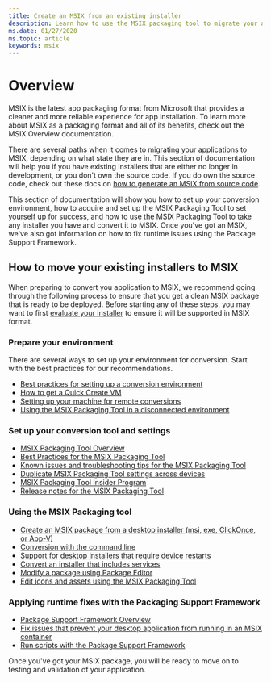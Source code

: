 ```yaml
---
title: Create an MSIX from an existing installer
description: Learn how to use the MSIX packaging tool to migrate your applications to MSIX.
ms.date: 01/27/2020
ms.topic: article
keywords: msix
---
```


# Overview

MSIX is the latest app packaging format from Microsoft that provides a cleaner and more reliable experience for app installation. To learn more about MSIX as a packaging format and all of its benefits, check out the MSIX Overview documentation. 

There are several paths when it comes to migrating your applications to MSIX, depending on what state they are in. This section of documentation will help you if you have existing installers that are either no longer in development, or you don't own the source code. If you do own the source code, check out these docs on [how to generate an MSIX from source code](../desktop/source-code-overview.md).

This section of documentation will show you how to set up your conversion environment, how to acquire and set up the MSIX Packaging Tool to set yourself up for success, and how to use the MSIX Packaging Tool to take any installer you have and convert it to MSIX. Once you've got an MSIX, we've also got information on how to fix runtime issues using the Package Support Framework.

 ## How to move your existing installers to MSIX

 When preparing to convert you application to MSIX, we recommend going through the following process to ensure that you get a clean MSIX package that is ready to be deployed. Before starting any of these steps, you may want to first [evaluate your installer](know-your-installer.md) to ensure it will be supported in MSIX format.

 ### Prepare your environment
 There are several ways to set up your environment for conversion. Start with the best practices for our recommendations.

 - [Best practices for setting up a conversion environment](prepare-your-environment.md)
 - [How to get a Quick Create VM](Quick-Create-VM.md)
 - [Setting up your machine for remote conversions](remote-conversion-setup.md)
 - [Using the MSIX Packaging Tool in a disconnected environment](disconnected-environment.md)

 ### Set up your conversion tool and settings

 - [MSIX Packaging Tool Overview](tool-overview.md)
 - [Best Practices for the MSIX Packaging Tool](tool-best-practices.md)
 - [Known issues and troubleshooting tips for the MSIX Packaging Tool](tool-known-issues.md)
 - [Duplicate MSIX Packaging Tool settings across devices](duplicate-tool-settings-across-devices.md)
 - [MSIX Packaging Tool Insider Program](insider-program.md)
 - [Release notes for the MSIX Packaging Tool](release-notes/history.md)

 ### Using the MSIX Packaging tool

 - [Create an MSIX package from a desktop installer (msi, exe, ClickOnce, or App-V)](create-app-package.md)
 - [Conversion with the command line](package-conversion-command-line.md)
 - [Support for desktop installers that require device restarts](support-restart.md)
 - [Convert an installer that includes services](convert-an-installer-with-services.md)
 - [Modify a package using Package Editor](package-editor.md)
 - [Edit icons and assets using the MSIX Packaging Tool](edit-icons-and-assets.md)

 ### Applying runtime fixes with the Packaging Support Framework

 - [Package Support Framework Overview](../psf/package-support-framework-overview.md)
 - [Fix issues that prevent your desktop application from running in an MSIX container](../psf/package-support-framework.md)
 - [Run scripts with the Package Support Framework](../psf/run-scripts-with-package-support-framework.md)

 Once you've got your MSIX package, you will be ready to move on to testing and validation of your application. 
